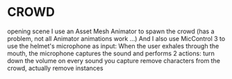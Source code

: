 # CROWD
opening scene
I use an Asset Mesh Animator to spawn the crowd (has a problem, not all Animator animations work ...)
And I also use MicControl 3 to use the helmet's microphone as input:
When the user exhales through the mouth, the microphone captures the sound and performs 2 actions:
turn down the volume on every sound you capture
remove characters from the crowd, actually remove instances
 
